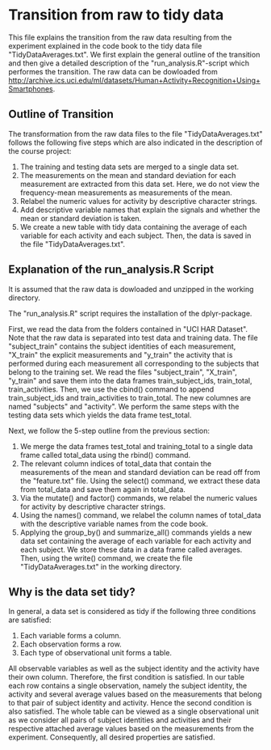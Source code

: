 # Transition from raw to tidy data

This file explains the transition from the raw data resulting from the experiment explained in the code book to the tidy data file "TidyDataAverages.txt". We first explain the general outline of the transition and then give a detailed description of the "run_analysis.R"-script which performes the transition. The raw data can be dowloaded from http://archive.ics.uci.edu/ml/datasets/Human+Activity+Recognition+Using+Smartphones. 

## Outline of Transition

The transformation from the raw data files to the file "TidyDataAverages.txt" follows the following five steps which are also indicated in the description of the course project:

1. The training and testing data sets are merged to a single data set.
2. The measurements on the mean and standard deviation for each measurement are extracted from this data set. Here, we do not view the frequency-mean measurements as measurements of the mean.
3. Relabel the numeric values for activity by descriptive character strings.
4. Add descriptive variable names that explain the signals and whether the mean or standard deviation is taken.
5. We create a new table with tidy data containing the average of each variable for each activity and each subject. Then, the data is saved in the file "TidyDataAverages.txt".

## Explanation of the run_analysis.R Script

It is assumed that the raw data is dowloaded and unzipped in the working directory. 

The "run_analysis.R" script requires the installation of the dplyr-package.

First, we read the data from the folders contained in "UCI HAR Dataset". Note that the raw data is separated into test data and training data. The file "subject_train" contains the subject identities of each measurement, "X_train" the explicit measurements and "y_train" the activity that is performed during each measurement all corresponding to the subjects that belong to the training set. We read the files "subject_train", "X_train", "y_train" and save them into the data frames train_subject_ids, train_total, train_activities. Then, we use the cbind() command to append train_subject_ids and train_activities to train_total. The new columnes are named "subjects" and "activity". We perform the same steps with the testing data sets which yields the data frame test_total.

Next, we follow the 5-step outline from the previous section:

1. We merge the data frames test_total and training_total to a single data frame called total_data using the rbind() command.
2. The relevant column indices of total_data that contain the measurements of the mean and standard deviation can be read off from the "feature.txt" file. Using the select() command, we extract these data from total_data and save them again in total_data.
3. Via the mutate() and factor() commands, we relabel the numeric values for activity by descriptive character strings.
4. Using the names() command, we relabel the column names of total_data with the descriptive variable names from the code book.
5. Applying the group_by() and summarize_all() commands yields a new data set containing the average of each variable for each activity and each subject. We store these data in a data frame called averages. Then, using the write() command, we create the file "TidyDataAverages.txt" in the working directory.

## Why is the data set tidy?

In general, a data set is considered as tidy if the following three conditions are satisfied:

1. Each variable forms a column.
2. Each observation forms a row.
3. Each type of observational unit forms a table.

All observable variables as well as the subject identity and the activity have their own column. Therefore, the first condition is satisfied. In our table each row contains a single observation, namely the subject identity, the activity and several average values based on the measurements that belong to that pair of subject identity and activity. Hence the second condition is also satisfied. The whole table can be viewed as a single observational unit as we consider all pairs of subject identities and activities and their respective attached average values based on the measurements from the experiment. Consequently, all desired properties are satisfied.


